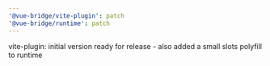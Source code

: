 ```yaml
---
'@vue-bridge/vite-plugin': patch
'@vue-bridge/runtime': patch
---
```


vite-plugin: initial version ready for release - also added a small slots polyfill to runtime

